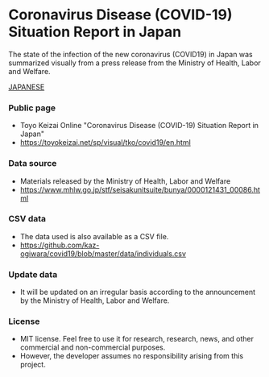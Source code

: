 # Coronavirus Disease (COVID-19) Situation Report in Japan
The state of the infection of the new coronavirus (COVID19) in Japan was summarized visually from a press release from the Ministry of Health, Labor and Welfare.

[JAPANESE](https://github.com/kaz-ogiwara/covid19/blob/master/README.md)

### Public page
- Toyo Keizai Online "Coronavirus Disease (COVID-19) Situation Report in Japan"
- https://toyokeizai.net/sp/visual/tko/covid19/en.html

### Data source
- Materials released by the Ministry of Health, Labor and Welfare
- https://www.mhlw.go.jp/stf/seisakunitsuite/bunya/0000121431_00086.html

### CSV data
- The data used is also available as a CSV file.
- https://github.com/kaz-ogiwara/covid19/blob/master/data/individuals.csv

### Update data
- It will be updated on an irregular basis according to the announcement by the Ministry of Health, Labor and Welfare.

### License
- MIT license. Feel free to use it for research, research, news, and other commercial and non-commercial purposes.
- However, the developer assumes no responsibility arising from this project.

